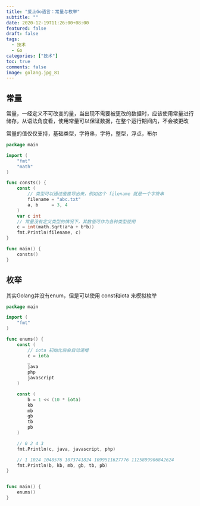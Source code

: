```yaml
---
title: "爱上Go语言：常量与枚举"
subtitle: ""
date: 2020-12-19T11:26:00+08:00
featured: false
draft: false
tags:
  - 技术
  - Go
categories: ["技术"]
toc: true
comments: false
image: golang.jpg_81
---
```

## 常量

常量，一经定义不可改变的量，当出现不需要被更改的数据时，应该使用常量进行储存，从语法角度看，使用常量可以保证数据，在整个运行期间内，不会被更改

常量的值仅仅支持，基础类型，字符串，字符，整型，浮点，布尔

```go
package main

import (
	"fmt"
	"math"
)

func consts() {
	const (
        // 类型可以通过值推导出来，例如这个 filename 就是一个字符串
		filename = "abc.txt"
		a, b     = 3, 4
	)
	var c int
	// 常量没有定义类型的情况下，其数值可作为各种类型使用
	c = int(math.Sqrt(a*a + b*b))
	fmt.Println(filename, c)
}

func main() {
	consts()
}
```



## 枚举

其实Golang并没有enum，但是可以使用 const和iota 来模拟枚举

```go
package main

import (
	"fmt"
)

func enums() {
	const (
		// iota 初始化后会自动递增
		c = iota
		_
		java
		php
		javascript
	)

	const (
		b = 1 << (10 * iota)
		kb
		mb
		gb
		tb
		pb
	)

	// 0 2 4 3
	fmt.Println(c, java, javascript, php)

	// 1 1024 1048576 1073741824 1099511627776 1125899906842624
	fmt.Println(b, kb, mb, gb, tb, pb)
}


func main() {
	enums()
}
```

